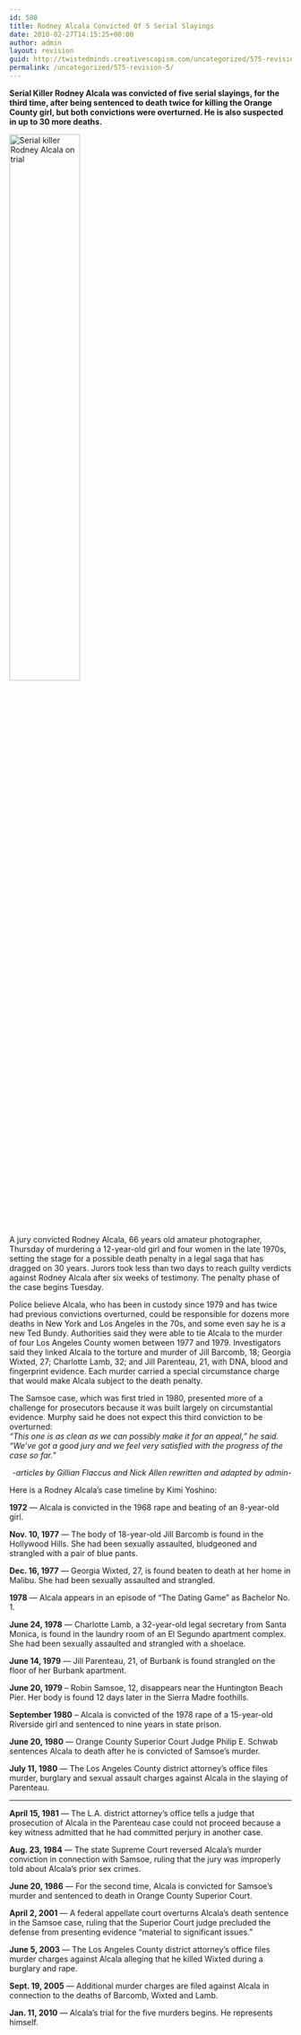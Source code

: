 ```yaml
---
id: 580
title: Rodney Alcala Convicted Of 5 Serial Slayings
date: 2010-02-27T14:15:25+00:00
author: admin
layout: revision
guid: http://twistedminds.creativescapism.com/uncategorized/575-revision-5/
permalink: /uncategorized/575-revision-5/
---
```

<p class="dropcap-first">
  <strong>Serial Killer Rodney Alcala was convicted of five serial slayings, for the third time, after being sentenced to death twice for killing the Orange County girl, but both convictions were overturned. He is also suspected in up to 30 more deaths.</strong>
</p>

<p style="text-align: left;">
  <img class="aligncenter" title="Serial killer Rodney Alcala convicted" src="img/post/RodneyAlcalaConvicted.jpg" alt="Serial killer Rodney Alcala on trial" width="50%" />
</p>

A jury convicted Rodney Alcala, 66 years old amateur photographer, Thursday of murdering a 12-year-old girl and four women in the late 1970s, setting the stage for a possible death penalty in a legal saga that has dragged on 30 years. Jurors took less than two days to reach guilty verdicts against Rodney Alcala after six weeks of testimony. The penalty phase of the case begins Tuesday.

Police believe Alcala, who has been in custody since 1979 and has twice had previous convictions overturned, could be responsible for dozens more deaths in New York and Los Angeles in the 70s, and some even say he is a new Ted Bundy. Authorities said they were able to tie Alcala to the murder of four Los Angeles County women between 1977 and 1979. Investigators said they linked Alcala to the torture and murder of Jill Barcomb, 18; Georgia Wixted, 27; Charlotte Lamb, 32; and Jill Parenteau, 21, with DNA, blood and fingerprint evidence. Each murder carried a special circumstance charge that would make Alcala subject to the death penalty.

The Samsoe case, which was first tried in 1980, presented more of a challenge for prosecutors because it was built largely on circumstantial evidence. Murphy said he does not expect this third conviction to be overturned:  
_&#8220;This one is as clean as we can possibly make it for an appeal,&#8221; he said. &#8220;We&#8217;ve got a good jury and we feel very satisfied with the progress of the case so far.&#8221;_

<p style="text-align: right;">
  <em>-articles by Gillian Flaccus and Nick Allen rewritten and adapted by admin-</em>
</p>

Here is a Rodney Alcala&#8217;s case timeline by Kimi Yoshino:

<!--more-->

**1972** — Alcala is convicted in the 1968 rape and beating of an 8-year-old girl.

**Nov. 10, 1977** — The body of 18-year-old Jill Barcomb is found in the Hollywood Hills. She had been sexually assaulted, bludgeoned and strangled with a pair of blue pants.

**Dec. 16, 1977** — Georgia Wixted, 27, is found beaten to death at her home in Malibu. She had been sexually assaulted and strangled.

**1978** — Alcala appears in an episode of “The Dating Game” as Bachelor No. 1.

**June 24, 1978** — Charlotte Lamb, a 32-year-old legal secretary from Santa Monica, is found in the laundry room of an El Segundo apartment complex. She had been sexually assaulted and strangled with a shoelace.

**June 14, 1979** — Jill Parenteau, 21, of Burbank is found strangled on the floor of her Burbank apartment.

**June 20, 1979** – Robin Samsoe, 12, disappears near the Huntington Beach Pier. Her body is found 12 days later in the Sierra Madre foothills.

**September 1980** – Alcala is convicted of the 1978 rape of a 15-year-old Riverside girl and sentenced to nine years in state prison.

**June 20, 1980** — Orange County Superior Court Judge Philip E. Schwab sentences Alcala to death after he is convicted of Samsoe&#8217;s murder.

**July 11, 1980** — The Los Angeles County district attorney’s office files murder, burglary and sexual assault charges against Alcala in the slaying of Parenteau.  
****

**April 15, 1981** — The L.A. district attorney’s office tells a judge that prosecution of Alcala in the Parenteau case could not proceed because a key witness admitted that he had committed perjury in another case.

**Aug. 23, 1984** — The state Supreme Court reversed Alcala’s murder conviction in connection with Samsoe, ruling that the jury was improperly told about Alcala’s prior sex crimes.

**June 20, 1986** — For the second time, Alcala is convicted for Samsoe’s murder and sentenced to death in Orange County Superior Court.

**April 2, 2001** — A federal appellate court overturns Alcala’s death sentence in the Samsoe case, ruling that the Superior Court judge precluded the defense from presenting evidence “material to significant issues.”

**June 5, 2003** — The Los Angeles County district attorney’s office files murder charges against Alcala alleging that he killed Wixted during a burglary and rape.

**Sept. 19, 2005** — Additional murder charges are filed against Alcala in connection to the deaths of Barcomb, Wixted and Lamb.

**Jan. 11, 2010** — Alcala’s trial for the five murders begins. He represents himself.